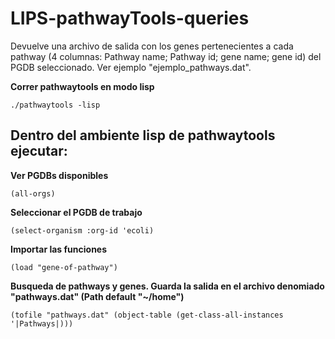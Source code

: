 # LIPS-pathwayTools-queries

Devuelve una archivo de salida con los genes pertenecientes a cada pathway (4 columnas: Pathway name; Pathway id; gene name; gene id) del PGDB seleccionado. Ver ejemplo "ejemplo_pathways.dat".


**Correr pathwaytools en modo lisp**

`
./pathwaytools -lisp
`

## Dentro del ambiente lisp de pathwaytools ejecutar:

**Ver PGDBs disponibles**

`
(all-orgs)
`

**Seleccionar el PGDB de trabajo**

`
(select-organism :org-id 'ecoli)
`

**Importar las funciones**

`
(load "gene-of-pathway")
`

**Busqueda de pathways y genes. Guarda la salida en el archivo denomiado "pathways.dat" (Path default "~/home")**

`
(tofile "pathways.dat" (object-table (get-class-all-instances '|Pathways|)))
`
